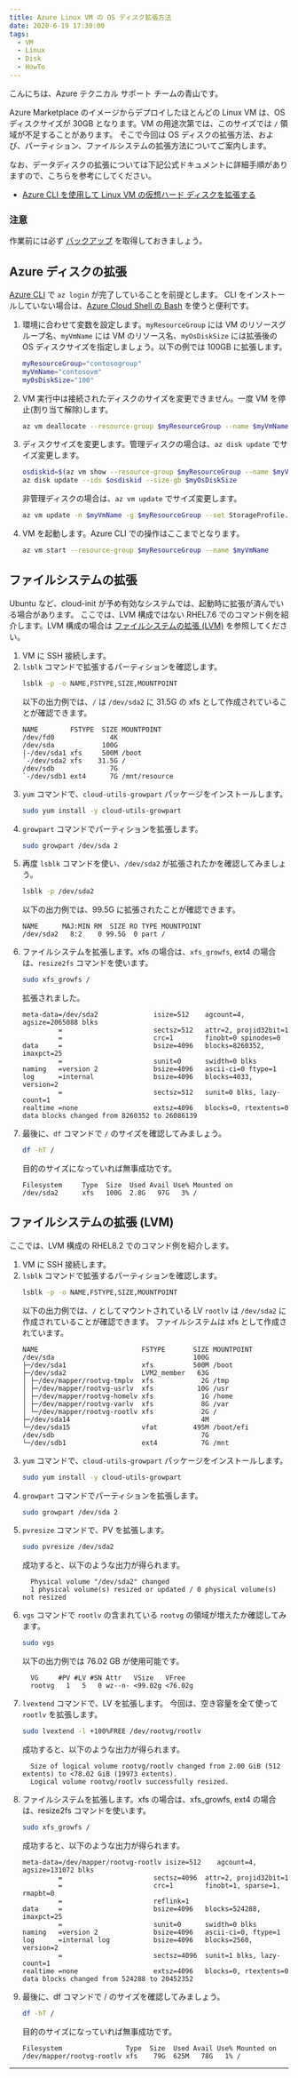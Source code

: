 ```yaml
---
title: Azure Linux VM の OS ディスク拡張方法
date: 2020-6-19 17:30:00
tags:
  - VM
  - Linux
  - Disk
  - HowTo
---
```


こんにちは、Azure テクニカル サポート チームの青山です。

Azure Marketplace のイメージからデプロイしたほとんどの Linux VM は、OS ディスクサイズが 30GB となります。VM の用途次第では、このサイズでは `/` 領域が不足することがあります。
そこで今回は OS ディスクの拡張方法、および、パーティション、ファイルシステムの拡張方法についてご案内します。

なお、データディスクの拡張については下記公式ドキュメントに詳細手順がありますので、こちらを参考にしてください。
 - [Azure CLI を使用して Linux VM の仮想ハード ディスクを拡張する](https://docs.microsoft.com/ja-jp/azure/virtual-machines/linux/expand-disks)

### 注意
作業前には必ず [バックアップ](https://docs.microsoft.com/ja-jp/azure/virtual-machines/linux/tutorial-backup-vms) を取得しておきましょう。

## Azure ディスクの拡張

[Azure CLI](https://docs.microsoft.com/ja-jp/cli/azure/install-azure-cli?view=azure-cli-latest) で `az login` が完了していることを前提とします。
CLI をインストールしていない場合は、[Azure Cloud Shell の Bash](https://docs.microsoft.com/ja-jp/azure/cloud-shell/quickstart) を使うと便利です。

1. 環境に合わせて変数を設定します。`myResourceGroup` には VM のリソースグループ名、`myVmName` には VM のリソース名、`myOsDiskSize` には拡張後の OS ディスクサイズを指定しましょう。以下の例では 100GB に拡張します。
   ```bash
   myResourceGroup="contosogroup"
   myVmName="contosovm"
   myOsDiskSize="100"
   ```
2. VM 実行中は接続されたディスクのサイズを変更できません。一度 VM を停止(割り当て解除)します。
   ```bash
   az vm deallocate --resource-group $myResourceGroup --name $myVmName
   ```
3. ディスクサイズを変更します。管理ディスクの場合は、`az disk update` でサイズ変更します。
   ```bash
   osdiskid=$(az vm show --resource-group $myResourceGroup --name $myVmName --query storageProfile.osDisk.managedDisk.id -o tsv)
   az disk update --ids $osdiskid --size-gb $myOsDiskSize
   ```
   非管理ディスクの場合は、`az vm update` でサイズ変更します。
   ```bash
   az vm update -n $myVmName -g $myResourceGroup --set StorageProfile.OSDisk.DiskSizeGB=$myOsDiskSize
   ```
4. VM を起動します。Azure CLI での操作はここまでとなります。
   ```bash
   az vm start --resource-group $myResourceGroup --name $myVmName
   ```

## ファイルシステムの拡張
Ubuntu など、cloud-init が予め有効なシステムでは、起動時に拡張が済んでいる場合があります。
ここでは、LVM 構成ではない RHEL7.6 でのコマンド例を紹介します。LVM 構成の場合は [ファイルシステムの拡張 (LVM)](#ファイルシステムの拡張-LVM) を参照してください。

1. VM に SSH 接続します。
2. `lsblk` コマンドで拡張するパーティションを確認します。
   ```bash
   lsblk -p -o NAME,FSTYPE,SIZE,MOUNTPOINT
   ```
   以下の出力例では、`/` は `/dev/sda2` に 31.5G の xfs として作成されていることが確認できます。
   ```
   NAME        FSTYPE  SIZE MOUNTPOINT
   /dev/fd0              4K
   /dev/sda            100G
   |-/dev/sda1 xfs     500M /boot
   `-/dev/sda2 xfs    31.5G /
   /dev/sdb              7G
   `-/dev/sdb1 ext4      7G /mnt/resource
   ```
3. `yum` コマンドで、`cloud-utils-growpart` パッケージをインストールします。
   ```bash
   sudo yum install -y cloud-utils-growpart
   ```
4. `growpart` コマンドでパーティションを拡張します。
   ```bash
   sudo growpart /dev/sda 2
   ```
5. 再度 `lsblk` コマンドを使い、`/dev/sda2` が拡張されたかを確認してみましょう。
   ```bash
   lsblk -p /dev/sda2
   ```
   以下の出力例では、99.5G に拡張されたことが確認できます。
   ```
   NAME      MAJ:MIN RM  SIZE RO TYPE MOUNTPOINT
   /dev/sda2   8:2    0 99.5G  0 part /
   ```
6. ファイルシステムを拡張します。xfs の場合は、`xfs_growfs`, ext4 の場合は、`resize2fs` コマンドを使います。
   ```bash
   sudo xfs_growfs /
   ```
   拡張されました。
   ```
   meta-data=/dev/sda2              isize=512    agcount=4, agsize=2065088 blks
            =                       sectsz=512   attr=2, projid32bit=1
            =                       crc=1        finobt=0 spinodes=0
   data     =                       bsize=4096   blocks=8260352, imaxpct=25
            =                       sunit=0      swidth=0 blks
   naming   =version 2              bsize=4096   ascii-ci=0 ftype=1
   log      =internal               bsize=4096   blocks=4033, version=2
            =                       sectsz=512   sunit=0 blks, lazy-count=1
   realtime =none                   extsz=4096   blocks=0, rtextents=0
   data blocks changed from 8260352 to 26086139
   ```
7. 最後に、`df` コマンドで `/` のサイズを確認してみましょう。
   ```bash
   df -hT /
   ```
   目的のサイズになっていれば無事成功です。
   ```
   Filesystem     Type  Size  Used Avail Use% Mounted on
   /dev/sda2      xfs   100G  2.8G   97G   3% /
   ```

## ファイルシステムの拡張 (LVM)
ここでは、LVM 構成の RHEL8.2 でのコマンド例を紹介します。

1. VM に SSH 接続します。
2. `lsblk` コマンドで拡張するパーティションを確認します。
   ```bash
   lsblk -p -o NAME,FSTYPE,SIZE,MOUNTPOINT
   ```
   以下の出力例では、`/` としてマウントされている LV `rootlv` は `/dev/sda2` に作成されていることが確認できます。
   ファイルシステムは xfs として作成されています。
   ```
   NAME                          FSTYPE       SIZE MOUNTPOINT
   /dev/sda                                   100G
   ├─/dev/sda1                   xfs          500M /boot
   ├─/dev/sda2                   LVM2_member   63G
   │ ├─/dev/mapper/rootvg-tmplv  xfs            2G /tmp
   │ ├─/dev/mapper/rootvg-usrlv  xfs           10G /usr
   │ ├─/dev/mapper/rootvg-homelv xfs            1G /home
   │ ├─/dev/mapper/rootvg-varlv  xfs            8G /var
   │ └─/dev/mapper/rootvg-rootlv xfs            2G /
   ├─/dev/sda14                                 4M
   └─/dev/sda15                  vfat         495M /boot/efi
   /dev/sdb                                     7G
   └─/dev/sdb1                   ext4           7G /mnt
   ```
3. `yum` コマンドで、`cloud-utils-growpart` パッケージをインストールします。
   ```bash
   sudo yum install -y cloud-utils-growpart
   ```
4. `growpart` コマンドでパーティションを拡張します。
   ```bash
   sudo growpart /dev/sda 2
   ```
5. `pvresize` コマンドで、PV を拡張します。
   ```bash
   sudo pvresize /dev/sda2
   ```
   成功すると、以下のような出力が得られます。
   ```
     Physical volume "/dev/sda2" changed
     1 physical volume(s) resized or updated / 0 physical volume(s) not resized
   ```
6. `vgs` コマンドで `rootlv` の含まれている `rootvg` の領域が増えたか確認してみます。
   ```bash
   sudo vgs
   ```
   以下の出力例では 76.02 GB が使用可能です。
   ```
     VG     #PV #LV #SN Attr   VSize   VFree
     rootvg   1   5   0 wz--n- <99.02g <76.02g
   ```
7. `lvextend` コマンドで、LV を拡張します。
   今回は、空き容量を全て使って `rootlv` を拡張します。
   ```bash
   sudo lvextend -l +100%FREE /dev/rootvg/rootlv
   ```
   成功すると、以下のような出力が得られます。
   ```
     Size of logical volume rootvg/rootlv changed from 2.00 GiB (512 extents) to <78.02 GiB (19973 extents).
     Logical volume rootvg/rootlv successfully resized.
   ```
8. ファイルシステムを拡張します。xfs の場合は、xfs_growfs, ext4 の場合は、resize2fs コマンドを使います。
   ```bash
   sudo xfs_growfs /
   ```
   成功すると、以下のような出力が得られます。
   ```
   meta-data=/dev/mapper/rootvg-rootlv isize=512    agcount=4, agsize=131072 blks
            =                       sectsz=4096  attr=2, projid32bit=1
            =                       crc=1        finobt=1, sparse=1, rmapbt=0
            =                       reflink=1
   data     =                       bsize=4096   blocks=524288, imaxpct=25
            =                       sunit=0      swidth=0 blks
   naming   =version 2              bsize=4096   ascii-ci=0, ftype=1
   log      =internal log           bsize=4096   blocks=2560, version=2
            =                       sectsz=4096  sunit=1 blks, lazy-count=1
   realtime =none                   extsz=4096   blocks=0, rtextents=0
   data blocks changed from 524288 to 20452352
   ```
9. 最後に、df コマンドで / のサイズを確認してみましょう。
   ```bash
   df -hT /
   ```
   目的のサイズになっていれば無事成功です。
   ```
   Filesystem                Type  Size  Used Avail Use% Mounted on
   /dev/mapper/rootvg-rootlv xfs    79G  625M   78G   1% /
    ```
---
